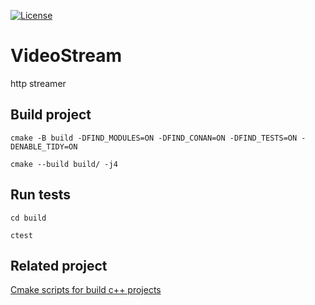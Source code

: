 [![License][license-image]][license-url]

# VideoStream
http streamer

## Build project
`cmake -B build -DFIND_MODULES=ON -DFIND_CONAN=ON -DFIND_TESTS=ON -DENABLE_TIDY=ON`

`cmake --build build/ -j4`

## Run tests
`cd build`

`ctest`

## Related project
[Cmake scripts for build c++ projects](https://github.com/nicledomaS/cmake/blob/master/README.md)

[license-image]: https://img.shields.io/badge/License-Apache%202.0-blue.svg
[license-url]: LICENSE

